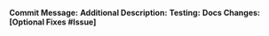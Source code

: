 **Commit Message:**
**Additional Description:**
**Testing:**
**Docs Changes:**
**[Optional Fixes #Issue]**
